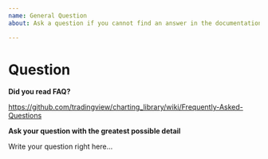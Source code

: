 ```yaml
---
name: General Question
about: Ask a question if you cannot find an answer in the documentation

---
```


# Question

**Did you read FAQ?**

https://github.com/tradingview/charting_library/wiki/Frequently-Asked-Questions

**Ask your question with the greatest possible detail**

Write your question right here...
